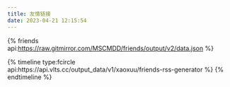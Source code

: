 ```yaml
---
title: 友情链接
date: 2023-04-21 12:15:54
---
```

{% friends api:https://raw.gitmirror.com/MSCMDD/friends/output/v2/data.json %}
<div id="qexo-friends"></div>
<link rel="stylesheet" href="https://unpkg.com/qexo-static@1.6.0/hexo/friends.css"/>
<script src="https://unpkg.com/qexo-static@1.6.0/hexo/friends.js"></script>
<script>loadQexoFriends("qexo-friends", "https://qexo.giize.com")</script>
{% timeline type:fcircle api:https://api.vlts.cc/output_data/v1/xaoxuu/friends-rss-generator %}
{% endtimeline %}
